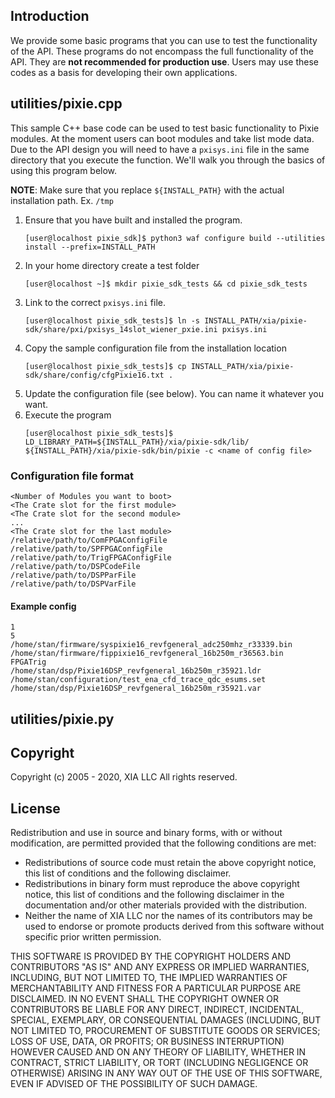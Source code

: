 ## Introduction
We provide some basic programs that you can use to test the functionality of the API. These programs do not encompass
the full functionality of the API. They are **not recommended for production use**. Users may use these codes as a 
basis for developing their own applications.

## utilities/pixie.cpp
This sample C++ base code can be used to test basic functionality to Pixie modules. At the moment users can boot modules
and take list mode data. Due to the API design you will need to have a `pxisys.ini` file in the same directory that 
you execute the function. We'll walk you through the basics of using this program below.

**NOTE**: Make sure that you replace `${INSTALL_PATH}` with the actual installation path. Ex. `/tmp`  

1. Ensure that you have built and installed the program.
   ```shell script
   [user@localhost pixie_sdk]$ python3 waf configure build --utilities install --prefix=INSTALL_PATH
   ```
1. In your home directory create a test folder
   ```shell script
   [user@localhost ~]$ mkdir pixie_sdk_tests && cd pixie_sdk_tests
   ```
1. Link to the correct `pxisys.ini` file.
   ```shell script
   [user@localhost pixie_sdk_tests]$ ln -s INSTALL_PATH/xia/pixie-sdk/share/pxi/pxisys_14slot_wiener_pxie.ini pxisys.ini
   ```
1. Copy the sample configuration file from the installation location
   ```shell script
   [user@localhost pixie_sdk_tests]$ cp INSTALL_PATH/xia/pixie-sdk/share/config/cfgPixie16.txt .
   ```
1. Update the configuration file (see below). You can name it whatever you want.
1. Execute the program
   ```shell script
   [user@localhost pixie_sdk_tests]$ LD_LIBRARY_PATH=${INSTALL_PATH}/xia/pixie-sdk/lib/ ${INSTALL_PATH}/xia/pixie-sdk/bin/pixie -c <name of config file>
   ```

### Configuration file format
```
<Number of Modules you want to boot>
<The Crate slot for the first module>
<The Crate slot for the second module>
...
<The Crate slot for the last module>
/relative/path/to/ComFPGAConfigFile
/relative/path/to/SPFPGAConfigFile
/relative/path/to/TrigFPGAConfigFile
/relative/path/to/DSPCodeFile
/relative/path/to/DSPParFile
/relative/path/to/DSPVarFile
```
#### Example config
```
1
5
/home/stan/firmware/syspixie16_revfgeneral_adc250mhz_r33339.bin
/home/stan/firmware/fippixie16_revfgeneral_16b250m_r36563.bin
FPGATrig
/home/stan/dsp/Pixie16DSP_revfgeneral_16b250m_r35921.ldr
/home/stan/configuration/test_ena_cfd_trace_qdc_esums.set
/home/stan/dsp/Pixie16DSP_revfgeneral_16b250m_r35921.var
```

## utilities/pixie.py


## Copyright
Copyright (c) 2005 - 2020, XIA LLC
All rights reserved.

## License
Redistribution and use in source and binary forms,
with or without modification, are permitted provided
that the following conditions are met:

  * Redistributions of source code must retain the above
    copyright notice, this list of conditions and the
    following disclaimer.
  * Redistributions in binary form must reproduce the
    above copyright notice, this list of conditions and the
    following disclaimer in the documentation and/or other
    materials provided with the distribution.
  * Neither the name of XIA LLC nor the names of its
    contributors may be used to endorse or promote
    products derived from this software without
    specific prior written permission.

THIS SOFTWARE IS PROVIDED BY THE COPYRIGHT HOLDERS AND
CONTRIBUTORS "AS IS" AND ANY EXPRESS OR IMPLIED WARRANTIES,
INCLUDING, BUT NOT LIMITED TO, THE IMPLIED WARRANTIES OF
MERCHANTABILITY AND FITNESS FOR A PARTICULAR PURPOSE ARE DISCLAIMED.
IN NO EVENT SHALL THE COPYRIGHT OWNER OR CONTRIBUTORS BE LIABLE
FOR ANY DIRECT, INDIRECT, INCIDENTAL, SPECIAL, EXEMPLARY, OR
CONSEQUENTIAL DAMAGES (INCLUDING, BUT NOT LIMITED TO,
PROCUREMENT OF SUBSTITUTE GOODS OR SERVICES; LOSS OF USE,
DATA, OR PROFITS; OR BUSINESS INTERRUPTION) HOWEVER CAUSED AND ON
ANY THEORY OF LIABILITY, WHETHER IN CONTRACT, STRICT LIABILITY, OR
TORT (INCLUDING NEGLIGENCE OR OTHERWISE) ARISING IN ANY WAY OUT OF
THE USE OF THIS SOFTWARE, EVEN IF ADVISED OF THE POSSIBILITY OF
SUCH DAMAGE.
